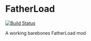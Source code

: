 # FatherLoad
[![Build Status](https://travis-ci.org/BlueNation/FatherLoad.svg?branch=main)](https://travis-ci.org/BlueNation/FatherLoad)

A working barebones FatherLoad mod
